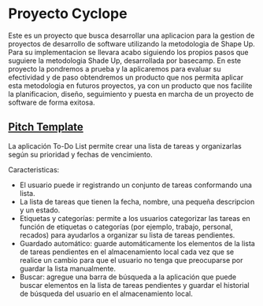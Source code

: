 # Proyecto Cyclope

Este es un proyecto que busca desarrollar una aplicacion para la gestion de proyectos de desarrollo de software utilizando la metodologia de Shape Up. Para su implementacion se llevara acabo siguiendo los propios pasos que suguiere la metodologia Shade Up, desarrollada por basecamp. En este proyecto la pondremos a prueba y la aplicaremos para evaluar su efectividad y de paso obtendremos un producto que nos permita aplicar esta metodologia en futuros proyectos, ya con un producto que nos facilite la planificacion, diseño, seguimiento y puesta en marcha de un proyecto de software de forma exitosa.

## [Pitch Template](PitchTemplate.md)


La aplicación To-Do List permite crear una lista de tareas y organizarlas según su prioridad y fechas de vencimiento.

Caracteristicas:
- El usuario puede ir registrando un conjunto de tareas conformando una lista.
- La lista de tareas que tienen la fecha, nombre, una pequeña descripcion y un estado.
- Etiquetas y categorías: permite a los usuarios categorizar las tareas en función de etiquetas o categorías (por ejemplo, trabajo, personal, recados) para ayudarlos a organizar su lista de tareas pendientes.
- Guardado automático: guarde automáticamente los elementos de la lista de tareas pendientes en el almacenamiento local cada vez que se realice un cambio para que el usuario no tenga que preocuparse por guardar la lista manualmente.
- Buscar: agregue una barra de búsqueda a la aplicación que puede buscar elementos en la lista de tareas pendientes y guardar el historial de búsqueda del usuario en el almacenamiento local.
